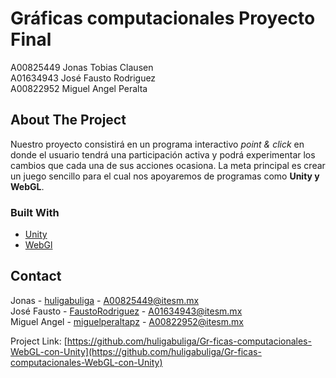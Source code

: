 # Gráficas computacionales Proyecto Final
 A00825449 Jonas Tobias Clausen
<br> A01634943 José Fausto Rodriguez
<br> A00822952 Miguel Angel Peralta




<!-- ABOUT THE PROJECT -->
## About The Project

Nuestro proyecto consistirá en un programa interactivo *point & click* en donde el usuario tendrá una participación activa y podrá experimentar los cambios que cada una de sus acciones ocasiona. La meta principal es crear un juego sencillo para el cual nos apoyaremos de programas como **Unity y WebGL**.


<!-- Built With -->
### Built With 
* [Unity](https://docs.unity3d.com/Manual/index.html)
* [WebGl](https://get.webgl.org/)






<!-- CONTACT -->
## Contact
 Jonas - [huligabuliga](https://github.com/huligabuliga) - A00825449@itesm.mx
<br> José Fausto - [FaustoRodriguez](https://github.com/FaustoRodriguez) - A01634943@itesm.mx
<br> Miguel Angel - [miguelperaltapz](https://github.com/miguelperaltapz) - A00822952@itesm.mx


Project Link: [https://github.com/huligabuliga/Gr-ficas-computacionales-WebGL-con-Unity](https://github.com/huligabuliga/Gr-ficas-computacionales-WebGL-con-Unity) 
